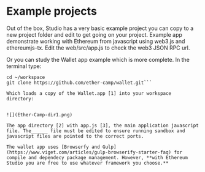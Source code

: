 # Example projects


Out of the box, Studio has a very basic example project you can copy to a new project folder and edit to get going on your project. Example app demonstrate working with Ethereum from javascript using web3.js and ethereumjs-tx. Edit the web/src/app.js to check the web3 JSON RPC url.

Or you can study the Wallet app example which is more complete.  In the terminal type: 

```
cd ~/workspace 
git clone https://github.com/ether-camp/wallet.git``` 
  
Which loads a copy of the Wallet.app [1] into your workspace directory:


![](Ether-Camp-dir1.png)

The app directory [2] with app.js [3], the main application javascript file. The______ file must be edited to ensure running sandbox and javascript files are pointed to the correct ports.

The wallet app uses [Browserfy and Gulp](https://www.viget.com/articles/gulp-browserify-starter-faq) for compile and dependecy package management. However, **with Ethereum Studio you are free to use whatever framework you choose.**



